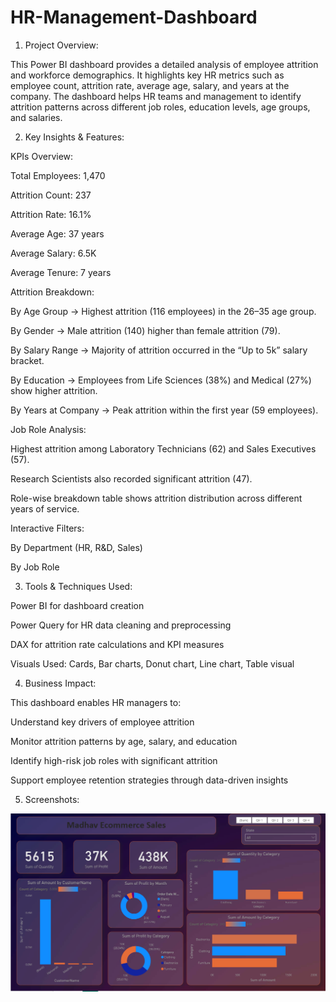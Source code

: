 # HR-Management-Dashboard
1. Project Overview:

This Power BI dashboard provides a detailed analysis of employee attrition and workforce demographics. It highlights key HR metrics such as employee count, attrition rate, average age, salary, and years at the company. The dashboard helps HR teams and management to identify attrition patterns across different job roles, education levels, age groups, and salaries.

2. Key Insights & Features:

KPIs Overview:

Total Employees: 1,470

Attrition Count: 237

Attrition Rate: 16.1%

Average Age: 37 years

Average Salary: 6.5K

Average Tenure: 7 years

Attrition Breakdown:

By Age Group → Highest attrition (116 employees) in the 26–35 age group.

By Gender → Male attrition (140) higher than female attrition (79).

By Salary Range → Majority of attrition occurred in the “Up to 5k” salary bracket.

By Education → Employees from Life Sciences (38%) and Medical (27%) show higher attrition.

By Years at Company → Peak attrition within the first year (59 employees).

Job Role Analysis:

Highest attrition among Laboratory Technicians (62) and Sales Executives (57).

Research Scientists also recorded significant attrition (47).

Role-wise breakdown table shows attrition distribution across different years of service.

Interactive Filters:

By Department (HR, R&D, Sales)

By Job Role

3. Tools & Techniques Used:

Power BI for dashboard creation

Power Query for HR data cleaning and preprocessing

DAX for attrition rate calculations and KPI measures

Visuals Used: Cards, Bar charts, Donut chart, Line chart, Table visual

4. Business Impact:

This dashboard enables HR managers to:

Understand key drivers of employee attrition

Monitor attrition patterns by age, salary, and education

Identify high-risk job roles with significant attrition

Support employee retention strategies through data-driven insights

5. Screenshots:

![Dashboard_preview](https://github.com/Prerna0110/Ecommerce_dashboard/blob/main/Dashboard_Snapshot.png)
